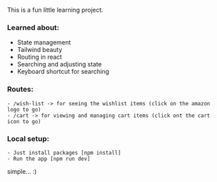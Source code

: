 This is a fun little learning project.

### Learned about:

- State management 
- Tailwind beauty 
- Routing in react 
- Searching and adjusting state 
- Keyboard shortcut for searching 


### Routes:

    - /wish-list -> for seeing the wishlist items (click on the amazon logo to go)
    - /cart -> for viewing and managing cart items (click ont the cart icon to go)

### Local setup:
    
    - Just install packages [npm install]
    - Run the app [npm run dev]

simple... :)
